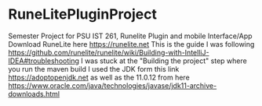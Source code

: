 # RuneLitePluginProject
Semester Project for PSU IST 261, Runelite Plugin and mobile Interface/App
Download RuneLite here https://runelite.net
This is the guide I was following https://github.com/runelite/runelite/wiki/Building-with-IntelliJ-IDEA#troubleshooting
I was stuck at the "Building the project" step where you run the maven build
I used the JDK form this link  https://adoptopenjdk.net as well as the 11.0.12 from here https://www.oracle.com/java/technologies/javase/jdk11-archive-downloads.html

